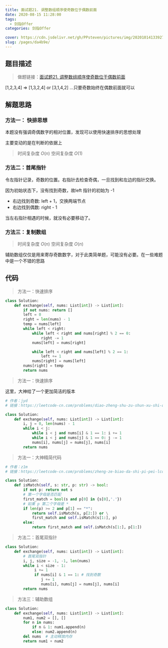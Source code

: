 ```yaml
---
title: 面试题21. 调整数组顺序使奇数位于偶数前面
date: 2020-08-15 11:28:00
tags: 
  - 剑指Offer
categories: 剑指Offer

cover: https://cdn.jsdelivr.net/gh/PPsteven/pictures/img/20201014133927.png
slug: /pages/da4b9e/
---
```


## 题目描述

> 做题链接：[面试题21. 调整数组顺序使奇数位于偶数前面](https://leetcode-cn.com/problems/diao-zheng-shu-zu-shun-xu-shi-qi-shu-wei-yu-ou-shu-qian-mian-lcof/)
>

[1,2,3,4] => [1,3,2,4] or [3,1,4,2] ...只要奇数始终在偶数前面就可以

<!--more-->

## 解题思路

### 方法一： 快排思想

 本题没有强调奇偶数字的相对位置，发现可以使用快速排序的思想处理

 主要变动的是在判断的依据上

  > 时间复杂度 $O(n)$   空间复杂度 $O(1)$

### 方法二：首尾指针

令左指针记录，奇数的位置。右指针去检查奇偶，一旦找到和左边的指针交换。

因为初始状态下，没有找到奇数，故left 指针的初始为 -1

- 右边找到奇数: left + 1，交换两端节点
- 右边找到偶数: right - 1

当左右指针相遇的时候，就没有必要移动了。

### 方法三：复制数组

> 时间复杂度 $O(n)$   空间复杂度 $O(n)$

辅助数组仅仅是用来寄存奇数数字，对于此类简单题，可能没有必要。在一些难题中是一个不错的思路



## 代码

> 方法一：快速排序

```python
class Solution:
    def exchange(self, nums: List[int]) -> List[int]:
        if not nums: return []
        left = 0
        right = len(nums) - 1 
        temp = nums[left]
        while left < right:
            while left < right and nums[right] % 2 == 0:
                right -= 1
            nums[left] = nums[right]

            while left < right and nums[left] % 2 == 1:
                left += 1
            nums[right] = nums[left]
        nums[right] = temp
        return nums
```



> 方法一：快速排序

这里，大神给了一个更加简洁的版本

```python
# 作者：jyd
# 链接：https://leetcode-cn.com/problems/diao-zheng-shu-zu-shun-xu-shi-qi-shu-wei-yu-ou-shu-qian-mian-lcof/solution/mian-shi-ti-21-diao-zheng-shu-zu-shun-xu-shi-qi-4/

class Solution:
    def exchange(self, nums: List[int]) -> List[int]:
        i, j = 0, len(nums) - 1
        while i < j:
            while i < j and nums[i] & 1 == 1: i += 1
            while i < j and nums[j] & 1 == 0: j -= 1
            nums[i], nums[j] = nums[j], nums[i]
        return nums
```



> 方法一：大神精简代码

```python
# 作者：z1m
# 链接：https://leetcode-cn.com/problems/zheng-ze-biao-da-shi-pi-pei-lcof/solution/hui-su-dong-tai-gui-hua-by-ml-zimingmeng/

class Solution:
    def isMatch(self, s: str, p: str) -> bool:
        if not p: return not s
        # 第一个字母是否匹配
        first_match = bool(s and p[0] in {s[0],'.'})
        # 如果 p 第二个字母是 *
        if len(p) >= 2 and p[1] == "*":
            return self.isMatch(s, p[2:]) or \
            first_match and self.isMatch(s[1:], p)
        else:
            return first_match and self.isMatch(s[1:], p[1:])
```



> 方法二：首尾双指针

```python
class Solution:
    def exchange(self, nums: List[int]) -> List[int]:
        # 首尾双指针
        i, j, size = -1, -1, len(nums)
        while i < size - 1: 
             i += 1
             if nums[i] & 1 == 1: # 找到奇数
                j += 1
                nums[i], nums[j] = nums[j], nums[i]
        return nums
```



> 方法三：辅助数组

```python
class Solution:
    def exchange(self, nums: List[int]) -> List[int]:
        num1, num2 = [], []
        for n in nums:
            if n & 1: num1.append(n)
            else: num2.append(n)
        del nums  # 主动释放内存
        return num1 + num2
```

